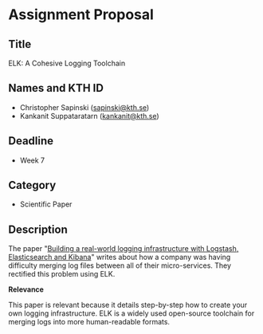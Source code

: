 # Assignment Proposal

## Title

ELK: A Cohesive Logging Toolchain

## Names and KTH ID

- Christopher Sapinski (sapinski@kth.se)
- Kankanit Suppataratarn (kankanit@kth.se)

## Deadline

- Week 7

## Category

- Scientific Paper

## Description

The paper "[Building a real-world logging infrastructure with Logstash, Elasticsearch and Kibana](https://hdms.bsz-bw.de/frontdoor/deliver/index/docId/5021/file/elk_paper_patrick_kleindienst.pdf)" writes about how a company was having difficulty merging log files between all of their micro-services. They rectified this problem using ELK. 

**Relevance**

This paper is relevant because it details step-by-step how to create your own logging infrastructure. ELK is a widely used open-source toolchain for merging logs into more human-readable formats. 
